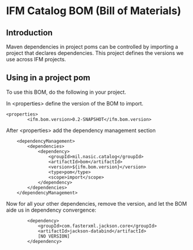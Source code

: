 # IFM Catalog BOM  (Bill of Materials)

## Introduction
Maven dependencies in project poms can be controlled by importing a project that declares dependencies.  This project defines the versions we use across IFM projects.

## Using in a project pom
To use this BOM, do the following in your project.

In &lt;properties&gt; define the version of the BOM to import.
```
<properties>
		<ifm.bom.version>0.2-SNAPSHOT</ifm.bom.version>
```

After &lt;properties&gt; add the dependency management section 
```
	<dependencyManagement>
		<dependencies>
			<dependency>
				<groupId>mil.nasic.catalog</groupId>
				<artifactId>bom</artifactId>
				<version>${ifm.bom.version}</version>
				<type>pom</type>
				<scope>import</scope>
			</dependency>
		</dependencies>
	</dependencyManagement>
```

Now for all your other dependencies, remove the version, and let the BOM aide us in dependency convergence:
```
		<dependency>
			<groupId>com.fasterxml.jackson.core</groupId>
			<artifactId>jackson-databind</artifactId>
			[NO VERSION]
		</dependency>
```

